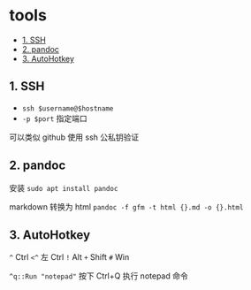 # tools

- [1. SSH](#1-ssh)
- [2. pandoc](#2-pandoc)
- [3. AutoHotkey](#3-autohotkey)

## 1. SSH

- `ssh $username@$hostname`
- `-p $port` 指定端口

可以类似 github 使用 ssh 公私钥验证

## 2. pandoc

安装 `sudo apt install pandoc`

markdown 转换为 html `pandoc -f gfm -t html {}.md -o {}.html`

[](https://github.com/Wandmalfarbe/pandoc-latex-template)

## 3. AutoHotkey

`^` Ctrl `<^` 左 Ctrl
`!` Alt
`+` Shift
`#` Win

`^q::Run "notepad"` 按下 Ctrl+Q 执行 notepad 命令
